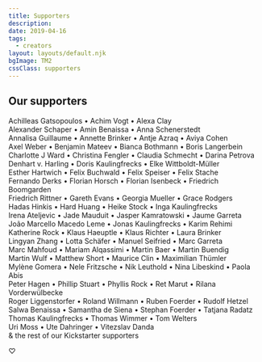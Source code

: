 ```yaml
---
title: Supporters
description:
date: 2019-04-16
tags:
  - creators
layout: layouts/default.njk
bgImage: TM2
cssClass: supporters
---
```


## Our supporters

Achilleas Gatsopoulos • Achim Vogt • Alexa Clay\
Alexander Schaper • Amin Benaissa • Anna Schenerstedt\
Annalisa Guillaume • Annette Brinker • Antje Azraq • Aviya Cohen\
Axel Weber • Benjamin Mateev • Bianca Bothmann • Boris Langerbein\
Charlotte J Ward • Christina Fengler • Claudia Schmecht • Darina Petrova\
Denhart v. Harling • Doris Kaulingfrecks • Elke Wittboldt-Müller\
Esther Hartwich • Felix Buchwald • Felix Speiser • Felix Stache\
Fernando Derks • Florian Horsch • Florian Isenbeck • Friedrich Boomgarden\
Friedrich Rittner • Gareth Evans • Georgia Mueller • Grace Rodgers\
Hadas Hinkis • Hard Huang • Heike Stock • Inga Kaulingfrecks\
Irena Ateljevic • Jade Mauduit • Jasper Kamratowski • Jaume Garreta\
João Marcello Macedo Leme • Jonas Kaulingfrecks • Karim Rehimi\
Katherine Rock • Klaus Haeuptle • Klaus Richter • Laura Brinker\
Lingyan Zhang • Lotta Schäfer • Manuel Seifried • Marc Garreta\
Marc Mahfoud • Mariam Alqassimi • Martin Baer • Martin Buendig\
Martin Wulf • Matthew Short • Maurice Clin • Maximilian Thümler\
Mylène Gomera • Nele Fritzsche • Nik Leuthold • Nina Libeskind • Paola Abis\
Peter Hagen • Phillip Stuart • Phyllis Rock • Ret Marut • Rilana Vorderwülbecke\
Roger Liggenstorfer • Roland Willmann • Ruben Foerder • Rudolf Hetzel\
Salwa Benaissa • Samantha de Siena • Stephan Foerder • Tatjana Radatz\
Thomas Kaulingfrecks • Thomas Wimmer • Tom Welters\
Uri Moss • Ute Dahringer • Vitezslav Danda\
&  the rest of our Kickstarter supporters

♡

